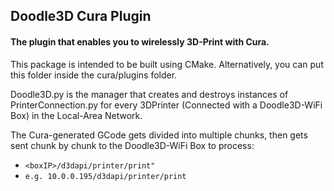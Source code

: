 ## Doodle3D Cura Plugin
#### The plugin that enables you to wirelessly 3D-Print with Cura.


This package is intended to be built using CMake. Alternatively, you can put this folder inside the cura/plugins folder.

Doodle3D.py is the manager that creates and destroys instances of PrinterConnection.py for every 3DPrinter (Connected with a Doodle3D-WiFi Box)  in the Local-Area Network.

The Cura-generated GCode gets divided into multiple chunks, then gets sent chunk by chunk to the Doodle3D-WiFi Box to process:

- `<boxIP>/d3dapi/printer/print"`
- `e.g. 10.0.0.195/d3dapi/printer/print`
